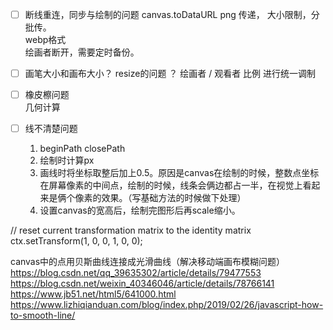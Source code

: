   
* [ ] 断线重连，同步与绘制的问题
    canvas.toDataURL png 传递， 大小限制，分批传。   
    webp格式   
    绘画者断开，需要定时备份。

* [ ] 画笔大小和画布大小？ resize的问题 ？ 
   绘画者 / 观看者 比例 进行统一调制

* [ ] 橡皮檫问题    
  几何计算
* [ ] 线不清楚问题   
   1. beginPath closePath
   2. 绘制时计算px   
   3. 画线时将坐标取整后加上0.5。原因是canvas在绘制的时候，整数点坐标在屏幕像素的中间点，绘制的时候，线条会俩边都占一半，在视觉上看起来是俩个像素的效果。（写基础方法的时候做下处理）
   4. 设置canvas的宽高后，绘制完图形后再scale缩小。

// reset current transformation matrix to the identity matrix
ctx.setTransform(1, 0, 0, 1, 0, 0);  

canvas中的点用贝斯曲线连接成光滑曲线（解决移动端画布模糊问题）
https://blog.csdn.net/qq_39635302/article/details/79477553   
https://blog.csdn.net/weixin_40346046/article/details/78766141   
https://www.jb51.net/html5/641000.html   
https://www.lizhiqianduan.com/blog/index.php/2019/02/26/javascript-how-to-smooth-line/